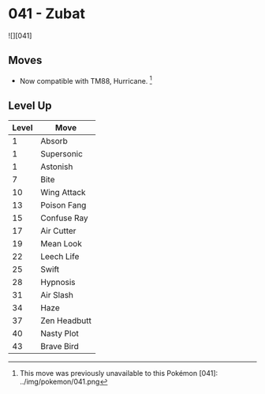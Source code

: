 # 041 - Zubat
![][041]

## Moves

 - Now compatible with TM88, Hurricane. [^1]

## Level Up

Level | Move
---   | ---
  1   | Absorb
  1   | Supersonic
  1   | Astonish
  7   | Bite
 10   | Wing Attack
 13   | Poison Fang
 15   | Confuse Ray
 17   | Air Cutter
 19   | Mean Look
 22   | Leech Life
 25   | Swift
 28   | Hypnosis
 31   | Air Slash
 34   | Haze
 37   | Zen Headbutt
 40   | Nasty Plot
 43   | Brave Bird

[^1]: This move was previously unavailable to this Pokémon
[041]: ../img/pokemon/041.png
